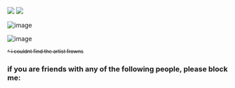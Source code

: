 ![](rw.gif)
![](rw2.gif)
</details>

![image](https://i.pinimg.com/736x/14/53/22/1453220913abe836a9e5788bb4ddfc56.jpg)

![image](https://github.com/user-attachments/assets/e394083a-8a06-4832-9224-1fe78b97041d)


<sub> ~~^ i couldnt find the artist frowns~~ </sub>

### if you are friends with any of the following people, please block me:


